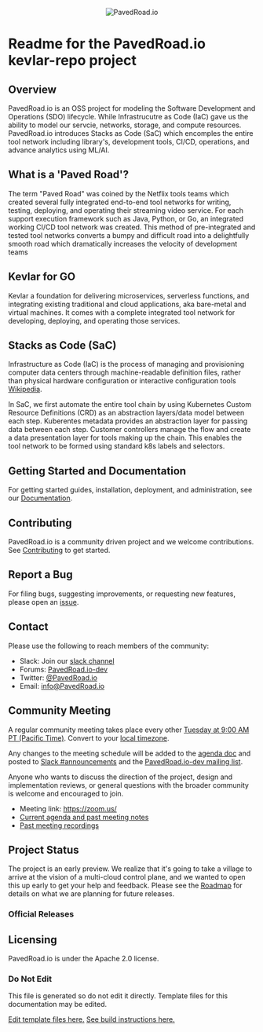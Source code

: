 
<p align="center"><img src="../../assets/images/banner.png" alt="PavedRoad.io"></p>

# Readme for the PavedRoad.io kevlar-repo project
## Overview
PavedRoad.io is an OSS project for modeling the Software Development and Operations (SDO) lifecycle.  While Infrastrucutre as Code (IaC) gave us the ability to model our servcie, networks, storage, and compute resources.  PavedRoad.io introduces Stacks as Code (SaC) which encomples the entire tool network including library's, development tools, CI/CD, operations, and advance analytics using ML/AI. 

## What is a 'Paved Road'?
The term "Paved Road" was coined by the Netflix tools teams which created several fully integrated end-to-end tool networks for writing, testing, deploying, and operating their streaming video service. For each support execution framework such as Java, Python, or Go, an integrated working CI/CD tool network was created.  This method of pre-integrated and tested tool networks converts a bumpy and difficult road into a delightfully smooth road which dramatically increases the velocity of development teams

## Kevlar for GO
Kevlar a foundation for delivering microservices, serverless functions, and integrating existing traditional and cloud applications, aka bare-metal and virtual machines.  It comes with a complete integrated tool network for developing, deploying, and operating those services. 

## Stacks as Code (SaC)
Infrastructure as Code (IaC) is the process of managing and provisioning computer data centers through machine-readable definition files, rather than physical hardware configuration or interactive configuration tools [Wikipedia](https://en.wikipedia.org/wiki/Infrastructure_as_code).

In SaC, we first automate the entire tool chain by using Kubernetes Custom Resource Definitions (CRD) as an abstraction layers/data model between each step.  Kuberentes metadata provides an abstraction layer for passing data between each step.  Customer controllers manage the flow and create a data presentation layer for tools making up the chain.  This enables the tool network to be formed using standard k8s labels and selectors.

## Getting Started and Documentation

For getting started guides, installation, deployment, and administration, see our [Documentation](https://kevlar-repo/docs/latest).

## Contributing

PavedRoad.io is a community driven project and we welcome contributions. See [Contributing](CONTRIBUTING.md) to get started.

## Report a Bug

For filing bugs, suggesting improvements, or requesting new features, please open an [issue](https://github.com/PavedRoad.io/kevlar-repo/issues).

## Contact

Please use the following to reach members of the community:

- Slack: Join our [slack channel](https://slack.PavedRoad.io)
- Forums: [PavedRoad.io-dev](https://groups.google.com/forum/#!forum/PavedRoad.io-dev)
- Twitter: [@PavedRoad.io](https://twitter.com/PavedRoad.io)
- Email: [info@PavedRoad.io](mailto:info@PavedRoad.io)

## Community Meeting

A regular community meeting takes place every other [Tuesday at 9:00 AM PT (Pacific Time)](https://zoom.us/).
Convert to your [local timezone](http://www.thetimezoneconverter.com/?t=9:00&tz=PT%20%28Pacific%20Time%29).

Any changes to the meeting schedule will be added to the [agenda doc](https://agenda.com) and posted to [Slack #announcements](https://PavedRoad.io.slack.com/messages/CEFQCGW1H/) and the [PavedRoad.io-dev mailing list](https://groups.google.com/forum/#!forum/PavedRoad.io-dev).

Anyone who wants to discuss the direction of the project, design and implementation reviews, or general questions with the broader community is welcome and encouraged to join.

* Meeting link: https://zoom.us/
* [Current agenda and past meeting notes](https://agenda.com)
* [Past meeting recordings]()

## Project Status

The project is an early preview. We realize that it's going to take a village to arrive at the vision of a multi-cloud control plane, and we wanted to open this up early to get your help and feedback. Please see the [Roadmap](ROADMAP.md) for details on what we are planning for future releases. 

### Official Releases


## Licensing

PavedRoad.io is under the Apache 2.0 license.

### Do Not Edit
This file is generated so do not edit it directly.
Template files for this documentation may be edited.

[Edit template files here.](https://github.com/pavedroad-io/kevlar-repo/blob/master/repo-templates/oss-default)
[See build instructions here.](https://github.com/pavedroad-io/kevlar-repo/blob/master/repo-templates/oss-default/README.md)
